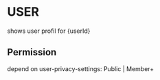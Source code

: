 # USER
shows user profil for {userId}

## Permission
depend on user-privacy-settings:
Public | Member+
